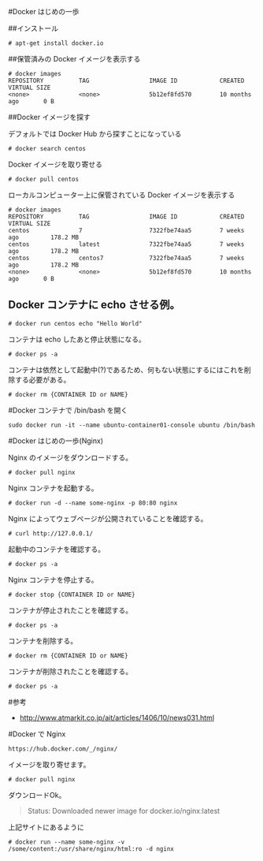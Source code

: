 #Docker はじめの一歩

##インストール

```
# apt-get install docker.io
```

##保管済みの Docker イメージを表示する

```
# docker images
REPOSITORY          TAG                 IMAGE ID            CREATED             VIRTUAL SIZE
<none>              <none>              5b12ef8fd570        10 months ago       0 B
```

##Docker イメージを探す

デフォルトでは Docker Hub から探すことになっている

```
# docker search centos
```

Docker イメージを取り寄せる

```
# docker pull centos
```

ローカルコンピューター上に保管されている Docker イメージを表示する

```
# docker images
REPOSITORY          TAG                 IMAGE ID            CREATED             VIRTUAL SIZE
centos              7                   7322fbe74aa5        7 weeks ago         178.2 MB
centos              latest              7322fbe74aa5        7 weeks ago         178.2 MB
centos              centos7             7322fbe74aa5        7 weeks ago         178.2 MB
<none>              <none>              5b12ef8fd570        10 months ago       0 B
```

## Docker コンテナに echo させる例。

```
# docker run centos echo "Hello World"
```

コンテナは echo したあと停止状態になる。

```
# docker ps -a
```

コンテナは依然として起動中(?)であるため、何もない状態にするにはこれを削除する必要がある。

```
# docker rm {CONTAINER ID or NAME}
```

















#Docker コンテナで /bin/bash を開く

```
sudo docker run -it --name ubuntu-container01-console ubuntu /bin/bash
```









#Docker はじめの一歩(Nginx)

Nginx のイメージをダウンロードする。

```
# docker pull nginx
```

Nginx コンテナを起動する。

```
# docker run -d --name some-nginx -p 80:80 nginx
```

Nginx によってウェブページが公開されていることを確認する。

```
# curl http://127.0.0.1/
```

起動中のコンテナを確認する。

```
# docker ps -a
```

Nginx コンテナを停止する。

```
# docker stop {CONTAINER ID or NAME}
```

コンテナが停止されたことを確認する。

```
# docker ps -a
```

コンテナを削除する。

```
# docker rm {CONTAINER ID or NAME}
```

コンテナが削除されたことを確認する。

```
# docker ps -a
```


#参考

- http://www.atmarkit.co.jp/ait/articles/1406/10/news031.html
















#Docker で Nginx

```
https://hub.docker.com/_/nginx/
```

イメージを取り寄せます。

```
# docker pull nginx
```

ダウンロードOk。

> Status: Downloaded newer image for docker.io/nginx:latest

上記サイトにあるように

```
# docker run --name some-nginx -v /some/content:/usr/share/nginx/html:ro -d nginx
```


